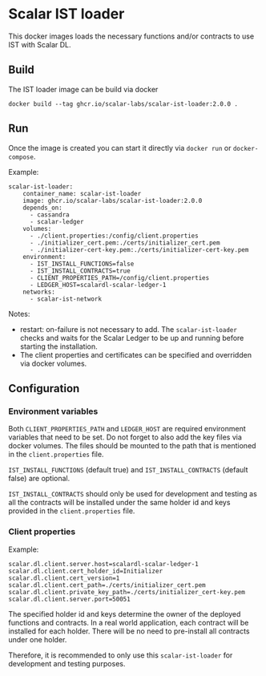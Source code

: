 # Scalar IST loader

This docker images loads the necessary functions and/or contracts to use IST with Scalar DL.

## Build

The IST loader image can be build via docker

```
docker build --tag ghcr.io/scalar-labs/scalar-ist-loader:2.0.0 .
```

## Run

Once the image is created you can start it directly via `docker run` or `docker-compose`.

Example:

```
scalar-ist-loader:
    container_name: scalar-ist-loader
    image: ghcr.io/scalar-labs/scalar-ist-loader:2.0.0
    depends_on:
      - cassandra
      - scalar-ledger
    volumes:
      - ./client.properties:/config/client.properties
      - ./initializer_cert.pem:./certs/initializer_cert.pem
      - ./initializer-cert-key.pem:./certs/initializer-cert-key.pem
    environment:
      - IST_INSTALL_FUNCTIONS=false 
      - IST_INSTALL_CONTRACTS=true
      - CLIENT_PROPERTIES_PATH=/config/client.properties
      - LEDGER_HOST=scalardl-scalar-ledger-1
    networks:
      - scalar-ist-network
```

Notes:

- restart: on-failure is not necessary to add. The `scalar-ist-loader` checks and waits for the
  Scalar Ledger to be up and running before starting the installation.
- The client properties and certificates can be specified and overridden via docker volumes.

## Configuration

### Environment variables

Both `CLIENT_PROPERTIES_PATH` and `LEDGER_HOST` are required environment variables that need to be
set. Do not forget to also add the key files via docker volumes. The files should be mounted to the
path that is mentioned in the `client.properties` file.

`IST_INSTALL_FUNCTIONS` (default true) and `IST_INSTALL_CONTRACTS` (default false) are optional.

`IST_INSTALL_CONTRACTS` should only be used for development and testing as all the contracts will be
installed under the same holder id and keys provided in the `client.properties` file.

### Client properties

Example:

```
scalar.dl.client.server.host=scalardl-scalar-ledger-1
scalar.dl.client.cert_holder_id=Initializer
scalar.dl.client.cert_version=1
scalar.dl.client.cert_path=./certs/initializer_cert.pem
scalar.dl.client.private_key_path=./certs/initializer_cert-key.pem
scalar.dl.client.server.port=50051
```

The specified holder id and keys determine the owner of the deployed functions and contracts. In a
real world application, each contract will be installed for each holder. There will be no need to
pre-install all contracts under one holder.

Therefore, it is recommended to only use this `scalar-ist-loader` for development and testing
purposes.
